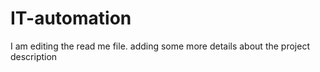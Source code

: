 # IT-automation
I am editing the read me file. adding some more details about the project description
